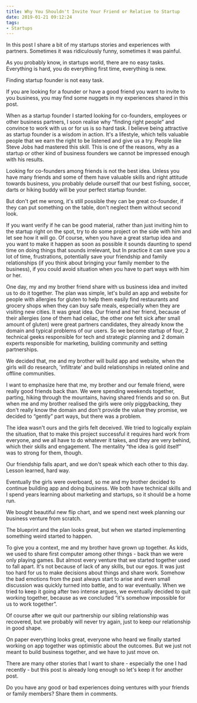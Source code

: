 ```yaml
---
title: Why You Shouldn't Invite Your Friend or Relative to Startup
date: 2019-01-21 09:12:24
tags:
- Startups
---
```


In this post I share a bit of my startups stories and experiences with partners. Sometimes it was ridiculously funny, sometimes it was painful.

<!--
When we decide we need startup founder. If you still don't sure if you need co-founder for your business, the other post I wrote can help you make up your mind [blog post](https://freedomsamurai.com).
-->

As you probably know, in startups world, there are no easy tasks. Everything is hard, you do everything first time, everything is new.

<!-- more -->

Finding startup founder is not easy task.

If you are looking for a founder or have a good friend you want to invite to you business, you may find some nuggets in my experiences shared in this post.

When as a startup founder I started looking for co-founders, employees or other business partners, I soon realise why “finding right people” and convince to work with us or for us is so hard task. I believe being attractive as startup founder is a wisdom in action. It's a lifestyle, which tells valuable people that we earn the right to be listened and give us a try. People like Steve Jobs had mastered this skill. This is one of the reasons, why as a startup or other kind of business founders we cannot be impressed enough with his results.

Looking for co-founders among friends is not the best idea. Unless you have many friends and some of them have valuable skills and right attitude towards business, you probably delude ourself that our best fishing, soccer, darts or hiking buddy will be your perfect startup founder.

But don't get me wrong, it's still possible they can be great co-founder, if they can put something on the table, don't neglect them without second look.

If you want verify if he can be good material, rather than just inviting him to the startup right on the spot, try to do some project on the side with him and let see how it will go. Of course, when you have a great startup idea and you want to make it happen as soon as possible it sounds daunting to spend time on doing things that sounds irrelevant, but In practice it can save you a lot of time, frustrations, potentially save your friendship and family relationships (if you think about bringing your family member to the business), if you could avoid situation when you have to part ways with him or her.

One day, my and my brother friend share with us business idea and invited us to do it together. The plan was simple, let's build an app and website for people with allergies for gluten to help them easily find restaurants and grocery shops when they can buy safe meals, especially when they are visiting new cities. It was great idea. Our friend and her friend, because of their allergies (one of them had celiac, the other one felt sick after small amount of gluten) were great partners candidates, they already know the domain and typical problems of our users. So we become startup of four, 2 technical geeks responsible for tech and strategic planning and 2 domain experts responsible for marketing, building community and setting partnerships.

We decided that, me and my brother will build app and website, when the girls will do research, 'infiltrate' and build relationships in related online and offline communities.

I want to emphasize here that me, my brother and our female friend, were really good friends back than. We were spending weekends together, parting, hiking through the mountains, having shared friends and so on. But when me and my brother realised the girls were only piggybacking, they don't really know the domain and don't provide the value they promise, we decided to “gently” part ways, but there was a problem.

The idea wasn't ours and the girls felt deceived. We tried to logically explain the situation, that to make this project successful it requires hard work from everyone, and we all have to do whatever it takes, and they are very behind, which their skills and engagement. The mentality “the idea is gold itself” was to strong for them, though.

Our friendship falls apart, and we don't speak which each other to this day. Lesson learned, hard way.

Eventually the girls were overboard, so me and my brother decided to continue building app and doing business. We both have technical skills and I spend years learning about marketing and startups, so it should be a home run.

We bought beautiful new flip chart, and we spend next week planning our business venture from scratch.

The blueprint and the plan looks great, but when we started implementing something weird started to happen.

To give you a context, me and my brother have grown up together. As kids, we used to share first computer among other things - back than we were only playing games. But almost every venture that we started together used to fall apart. It's not because of lack of any skills, but our egos. It was just too hard for us to make decisions about things and share work. Somehow the bad emotions from the past always start to arise and even small discussion was quickly turned into battle, and to war eventually. When we tried to keep it going after two intense argues, we eventually decided to quit working together, because as we concluded “it's somehow impossible for us to work together”.

Of course after we quit our partnership our sibling relationship was recovered, but we probably will never try again, just to keep our relationship in good shape.

On paper everything looks great, everyone who heard we finally started working on app together was optimistic about the outcomes. But we just not meant to build business together, and we have to just move on.

There are many other stories that I want to share - especially the one I had recently - but this post is already long enough so let's keep it for another post.

Do you have any good or bad experiences doing ventures with your friends or family members? Share them in comments.